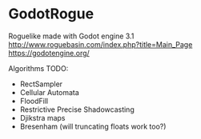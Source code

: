 # GodotRogue
Roguelike made with Godot engine 3.1
http://www.roguebasin.com/index.php?title=Main_Page
https://godotengine.org/

Algorithms TODO:
  - RectSampler
  - Cellular Automata
  - FloodFill
  - Restrictive Precise Shadowcasting
  - Djikstra maps
  - Bresenham (will truncating floats work too?)

